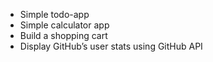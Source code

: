 
* Simple todo-app
* Simple calculator app
* Build a shopping cart
* Display GitHub’s user stats using GitHub API